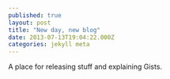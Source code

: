 ```yaml
---
published: true
layout: post
title: "New day, new blog"
date: 2013-07-13T19:04:22.000Z
categories: jekyll meta
---
```

A place for releasing stuff and explaining Gists.
